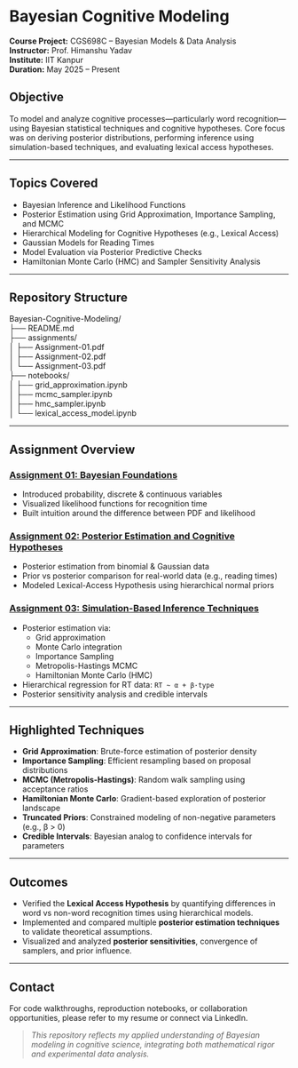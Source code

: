 # Bayesian Cognitive Modeling

**Course Project:** CGS698C – Bayesian Models & Data Analysis  
**Instructor:** Prof. Himanshu Yadav  
**Institute:** IIT Kanpur  
**Duration:** May 2025 – Present  

## Objective
To model and analyze cognitive processes—particularly word recognition—using Bayesian statistical techniques and cognitive hypotheses. Core focus was on deriving posterior distributions, performing inference using simulation-based techniques, and evaluating lexical access hypotheses.

---

## Topics Covered

- Bayesian Inference and Likelihood Functions
- Posterior Estimation using Grid Approximation, Importance Sampling, and MCMC
- Hierarchical Modeling for Cognitive Hypotheses (e.g., Lexical Access)
- Gaussian Models for Reading Times
- Model Evaluation via Posterior Predictive Checks
- Hamiltonian Monte Carlo (HMC) and Sampler Sensitivity Analysis

---

## Repository Structure

Bayesian-Cognitive-Modeling/  
├── README.md  
├── assignments/  
│ ├── Assignment-01.pdf  
│ ├── Assignment-02.pdf  
│ └── Assignment-03.pdf  
├── notebooks/  
│ ├── grid_approximation.ipynb  
│ ├── mcmc_sampler.ipynb  
│ ├── hmc_sampler.ipynb  
│ └── lexical_access_model.ipynb  


---

## Assignment Overview

### [Assignment 01: Bayesian Foundations](assignments/Assignment-01.pdf)
- Introduced probability, discrete & continuous variables
- Visualized likelihood functions for recognition time
- Built intuition around the difference between PDF and likelihood

### [Assignment 02: Posterior Estimation and Cognitive Hypotheses](assignments/Assignment-02.pdf)
- Posterior estimation from binomial & Gaussian data
- Prior vs posterior comparison for real-world data (e.g., reading times)
- Modeled Lexical-Access Hypothesis using hierarchical normal priors

### [Assignment 03: Simulation-Based Inference Techniques](assignments/Assignment-03.pdf)
- Posterior estimation via:
  - Grid approximation
  - Monte Carlo integration
  - Importance Sampling
  - Metropolis-Hastings MCMC
  - Hamiltonian Monte Carlo (HMC)
- Hierarchical regression for RT data: `RT ~ α + β·type`
- Posterior sensitivity analysis and credible intervals

---

##  Highlighted Techniques
-  **Grid Approximation**: Brute-force estimation of posterior density  
-  **Importance Sampling**: Efficient resampling based on proposal distributions  
-  **MCMC (Metropolis-Hastings)**: Random walk sampling using acceptance ratios  
-  **Hamiltonian Monte Carlo**: Gradient-based exploration of posterior landscape  
-  **Truncated Priors**: Constrained modeling of non-negative parameters (e.g., β > 0)  
-  **Credible Intervals**: Bayesian analog to confidence intervals for parameters

---

##  Outcomes

- Verified the **Lexical Access Hypothesis** by quantifying differences in word vs non-word recognition times using hierarchical models.
- Implemented and compared multiple **posterior estimation techniques** to validate theoretical assumptions.
- Visualized and analyzed **posterior sensitivities**, convergence of samplers, and prior influence.

---

##  Contact
For code walkthroughs, reproduction notebooks, or collaboration opportunities, please refer to my resume or connect via LinkedIn.

>  *This repository reflects my applied understanding of Bayesian modeling in cognitive science, integrating both mathematical rigor and experimental data analysis.*
